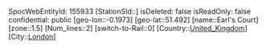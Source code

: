 ﻿---
location: [51.492,-0.1973]
type: Station
tags:
- geo/Station
- Europe/United_Kingdom/London

---
SpocWebEntityId: 155933
[StationSId::]
isDeleted: false
isReadOnly: false
confidential: public
[geo-lon::-0.1973]
[geo-lat::51.492]
[name::Earl&#x27;s Court]
[zone::1.5]
[Num_lines::2]
[switch-to-Rail::0]
[Country::[United_Kingdom](geo/Continent/Europe/United_Kingdom.md)]
[City::[London](geo/Continent/Europe/United_Kingdom/London.md)]

